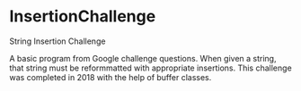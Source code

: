 # InsertionChallenge
String Insertion Challenge

A basic program from Google challenge questions. When given a string, that string must be reformmatted with appropriate insertions. This challenge was completed in 2018 with the help of buffer classes.
